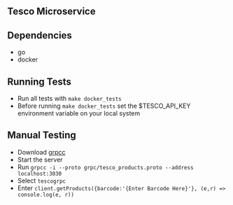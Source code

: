 ## Tesco Microservice

## Dependencies

 - go
 - docker

## Running Tests

 - Run all tests with `make docker_tests`
 - Before running `make docker_tests` set the $TESCO_API_KEY environment variable on your local system

## Manual Testing

  - Download [grpcc](https://github.com/njpatel/grpcc)
  - Start the server
  - Run `grpcc -i --proto grpc/tesco_products.proto --address localhost:3030`
  - Select `tescogrpc`
  - Enter `client.getProducts({barcode:'{Enter Barcode Here}'}, (e,r) => console.log(e, r))`


